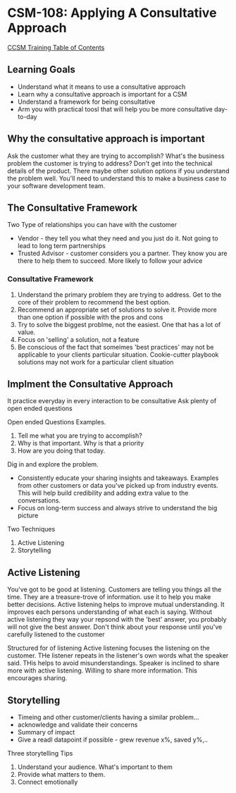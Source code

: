 # CSM-108: Applying A Consultative Approach

[CCSM Training Table of Contents](https://github.com/pslucas0212/CCSM-Training/)

## Learning Goals
- Understand what it means to use a consultative approach
- Learn why a consultative approach is important for a CSM
- Understand a framework for being consultative
- Arm you with practical toosl that will help you be more consultative day-to-day

## Why the consultative approach is important
Ask the customer what they are trying to accomplish?  What's the business problem the customer is trying to address? Don't get into the technical details of the product.  There maybe other solution options if you understand the problem well.  You'll need to understand this to make a business case to your software development team.

## The Consultative Framework
Two Type of relationships you can have with the customer
- Vendor - they tell you what they need and you just do it.  Not going to lead to long term partnerships
- Trusted Advisor - customer considers you a partner.  They know you are there to help them to succeed.  More likely to follow your advice

### Consultative Framework
1. Understand the primary problem they are trying to address.  Get to the core of their problem to recommend the best option.
2. Recommend an appropriate set of solutions to solve it.  Provide more than one option if possible with the pros and cons
3. Try to solve the biggest problme, not the easiest.  One that has a lot of value.
4. Focus on 'selling' a solution, not a feature
5. Be conscious of the fact that someimes 'best practices' may not be applicable to your clients particular situation.  Cookie-cutter playbook solutions may not work for a particular client situation

## Implment the Consultative Approach
It practice everyday in every interaction to be consultative
Ask plenty of open ended questions

Open ended Questions Examples.  
1. Tell me what you are trying to accomplish?
2. Why is that important.  Why is that a priority
3. How are you doing that today.

Dig in and explore the problem.

- Consistently educate your sharing insights and takeaways. Examples from other customers or data you've picked up from industry events. This will help build credibility and adding extra value to the conversations.
- Focus on long-term success and always strive to understand the big picture

Two Techniques
1. Active Listening 
2. Storytelling

## Active Listening
You've got to be good at listening.  Customers are telling you things all the time.  They are a treasure-trove of information.  use it to help you make better decisions.  Active listening helps to improve mutual understanding.  It improves each persons understanding of what each is saying.  Without active listening they way your repsond with the 'best' answer, you probably will not give the best answer.  Don't think about your response until you've carefully listened to the customer

Structured for of listening Active listening focuses the listening on the customer.  THe listener repeats in the listener's own words what the speaker said.  THis helps to avoid misunderstandings.  Speaker is inclined to share more with active listening.  Willing to share more information.  This encourages sharing.

## Storytelling
- Timeing and other customer/clients having a similar problem...
- acknowledge and validate their concerns
- Summary of impact
- Give a readl datapoint if possible - grew revenue x%, saved y%,..

Three storytelling Tips
1. Understand your audience.  What's important to them
2. Provide what matters to them.
3. Connect emotionally

  
